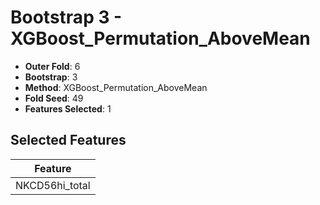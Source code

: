 # Bootstrap 3 - XGBoost_Permutation_AboveMean

- **Outer Fold**: 6
- **Bootstrap**: 3
- **Method**: XGBoost_Permutation_AboveMean
- **Fold Seed**: 49
- **Features Selected**: 1

## Selected Features

| Feature |
|---------|
| NKCD56hi_total |
